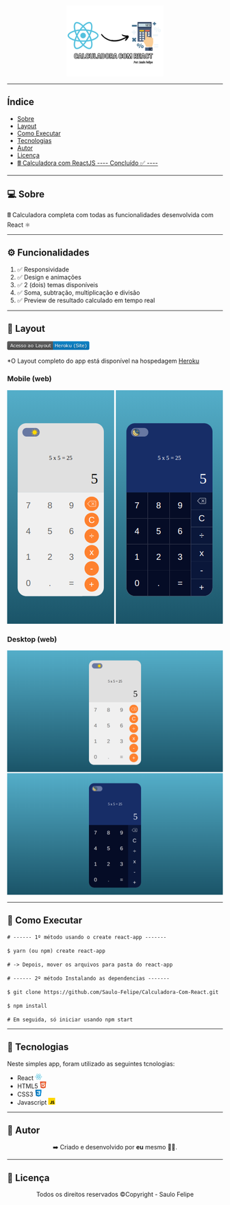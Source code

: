 <p align="center">
    <img src="./src/images/logo.png" width=45%>
</p>

------------------------------------
## Índice

* [Sobre](#sobre)
* [Layout](#layout)
* [Como Executar](#como-executar)
* [Tecnologias](#tecnologias)
* [Autor](#autor)
* [Licença](#licenca)
* <a href="https://calculadora-react-saulo.herokuapp.com/" target="_blank">🖩 Calculadora com ReactJS ---- Concluído ✅ ----</a>

------------------------------------

## 💻 Sobre <a id="sobre"></a>
 
 🖩 Calculadora completa com todas as funcionalidades desenvolvida com React ⚛️
<br>

------------------------------------

## ⚙️ Funcionalidades <a id="funcionalidades"></a>
1. ✅ Responsividade
2. ✅ Design e animações
3. ✅ 2 (dois) temas disponíveis
4. ✅ Soma, subtração, multiplicação e divisão
5. ✅ Preview de resultado calculado em tempo real

------------------------------------

## 🎨 Layout <a id="layout"></a>

<a href="https://calculadora-react-saulo.herokuapp.com/"><img src="./src/images/badge.png"/></a>
<p>*O Layout completo do app está disponível na hospedagem <a href="https://calculadora-react-saulo.herokuapp.com/">Heroku</a></p>

<h3>Mobile (web)</h3>
<p align="center">
    <img src="./src/images/mobile-01.png">
    <img src="./src/images/mobile-02.png">
</p>

<h3>Desktop (web)</h3>
<img src="./src/images/desktop-01.png">
<img src="./src/images/desktop-02.png">

------------------------------------

## 🧩 Como Executar <a id="como-executar"></a>

```
# ------ 1º método usando o create react-app ------- 

$ yarn (ou npm) create react-app

# -> Depois, mover os arquivos para pasta do react-app

# ------ 2º método Instalando as dependencias -------

$ git clone https://github.com/Saulo-Felipe/Calculadora-Com-React.git

$ npm install

# Em seguida, só iniciar usando npm start 
```

------------------------------------

## 🤖 Tecnologias <a id="tecnologias"></a>

Neste simples app, foram utilizado as seguintes tcnologias: 

* React <img src="./src/images/react.png"></img>
* HTML5 <img src="./src/images/html.png"></img>
* CSS3 <img src="./src/images/css.png"></img>
* Javascript <img src="./src/images/javascript.png"></img>
------------------------------------

## 👨 Autor <a id="autor"></a>

<p align="center">➡️ Criado e desenvolvido por <strong>eu</strong> mesmo 🧑‍💻.</p>

------------------------------------

## 📜 Licença <a id="licenca"></a>

<p align="center">Todos os direitos reservados ©Copyright - Saulo Felipe</p>